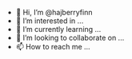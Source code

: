 - 👋 Hi, I’m @hajberryfinn
- 👀 I’m interested in ...
- 🌱 I’m currently learning ...
- 💞️ I’m looking to collaborate on ...
- 📫 How to reach me ...

<!---
hajberryfinn/hajberryfinn is a ✨ special ✨ repository because its `README.md` (this file) appears on your GitHub profile.
You can click the Preview link to take a look at your changes.
--->
